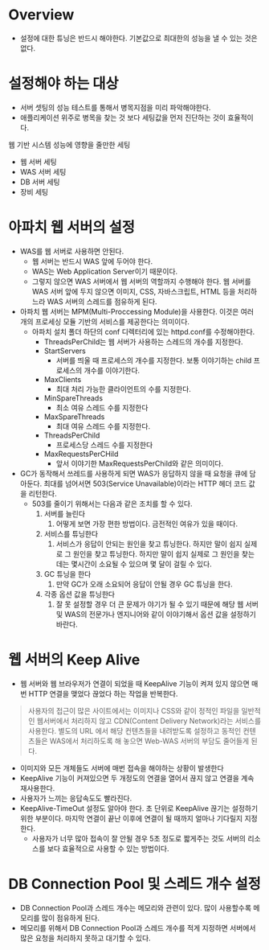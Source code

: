 # Overview

- 설정에 대한 튜닝은 반드시 해야한다. 기본값으로 최대한의 성능을 낼 수 있는 것은 없다.

# 설정해야 하는 대상

- 서버 셋팅의 성능 테스트를 통해서 병목지점을 미리 파악해야한다.
- 애플리케이션 위주로 병목을 찾는 것 보다 세팅값을 먼저 진단하는 것이 효율적이다.

웹 기반 시스템 성능에 영향을 줄만한 세팅

- 웹 서버 세팅
- WAS 서버 세팅
- DB 서버 세팅
- 장비 세팅

# 아파치 웹 서버의 설정

- WAS를 웹 서버로 사용하면 안된다.
    - 웹 서버는 반드시 WAS 앞에 두어야 한다.
    - WAS는 Web Application Server이기 때문이다.
    - 그렇지 않으면 WAS 서버에서 웹 서버의 역할까지 수행해야 한다. 웹 서버를 WAS 서버 앞에 두지 않으면 이미지, CSS, 자바스크립트, HTML 등을 처리하느라 WAS 서버의 스레드를 점유하게 된다.
- 아파치 웹 서버는 MPM(Multi-Proccessing Module)을 사용한다. 이것은 여러 개의 프로세싱 모듈 기반의 서비스를 제공한다는 의미이다.
    - 아파치 설치 폴더 하단의 conf 디렉터리에 있는 httpd.conf를 수정해야한다.
        - ThreadsPerChild는 웹 서버가 사용하는 스레드의 개수를 지정한다.
        - StartServers
            - 서버를 띄울 때 프로세스의 개수를 지정한다. 보통 이야기하는 child 프로세스의 개수를 이야기한다.
        - MaxClients
            - 최대 처리 가능한 클라이언트의 수를 지정한다.
        - MinSpareThreads
            - 최소 여유 스레드 수를 지정한다
        - MaxSpareThreads
            - 최대 여유 스레드 수를 지정한다.
        - ThreadsPerChild
            - 프로세스당 스레드 수를 지정한다
        - MaxRequestsPerCHild
            - 앞서 이야기한 MaxRequestsPerChild와 같은 의미이다.
- GC가 동작해서 쓰레드를 사용하게 되면 WAS가 응답하지 않을 때 요청을 큐에 담아둔다. 최대를 넘어서면 503(Service Unavailable)이라는 HTTP 헤더 코드 값을 리턴한다.
    - 503를 줄이기 위해서는 다음과 같은 조치를 할 수 있다.
        1. 서버를 늘린다
            1. 어떻게 보면 가장 편한 방법이다. 금전적인 여유가 있을 때이다.
        2. 서비스를 튜닝한다
            1. 서비스가 응답이 안되는 원인을 찾고 튜닝한다. 하지만 말이 쉽지 실제로 그 원인을 찾고 튜닝한다. 하지만 말이 쉽지 실제로 그 원인을 찾는 데는 몇시간이 소요될 수 있으며 몇 달이 걸릴 수 있다.
        3. GC 튜닝을 한다
            1. 만약 GC가 오래 소요되어 응답이 안될 경우 GC 튜닝을 한다.
        4. 각종 옵션 값을 튜닝한다
            1. 잘 못 설정할 경우 더 큰 문제가 야기가 될 수 있기 때문에 해당 웹 서버 및 WAS의 전문가나 엔지니어와 같이 이야기해서 옵션 값을 설정하기 바란다.

# 웹 서버의 Keep Alive


- 웹 서버와 웹 브라우저가 연결이 되었을 때 KeepAlive 기능이 켜져 있지 않으면 매번 HTTP 연결을 맺었다 끊었다 하는 작업을 반복한다.

> 사용자의 접근이 많은 사이트에서는 이미지나 CSS와 같이 정적인 파일을 일반적인 웹서버에서 처리하지 않고 CDN(Content Delivery Network)라는 서비스를 사용한다. 별도의 URL 에서 해당 컨텐츠들을 내려받도록 설정하고 동적인 컨텐츠들은 WAS에서 처리하도록 해 놓으면 Web-WAS 서버의 부담도 줄어들게 된다.

- 이미지와 모든 개체들도 서버에 매번 접속을 해야하는 상황이 발생한다
- KeepAlive 기능이 커져있으면 두 개정도의 연결을 열어서 끊지 않고 연결을 계속 재사용한다.
- 사용자가 느끼는 응답속도도 빨라진다.
- KeepAlive-TimeOut 설정도 알아야 한다. 초 단위로 KeepAlive 끊기는 설정하기 위한 부분이다. 마지막 연결이 끝난 이후에 연결이 될 때까지 얼마나 기다릴지 지정한다.
    - 사용자가 너무 많아 접속이 잘 안될 경우 5초 정도로 짧게주는 것도 서버의 리소스를 보다 효율적으로 사용할 수 있는 방법이다.

# DB Connection Pool 및 스레드 개수 설정

- DB Connection Pool과 스레드 개수는 메모리와 관련이 있다. 많이 사용할수록 메모리를 많이 점유하게 된다.
- 메모리를 위해서 DB Connection Pool과 스레드 개수를 적게 지정하면 서버에서 많은 요청을 처리하지 못하고 대기할 수 있다.
